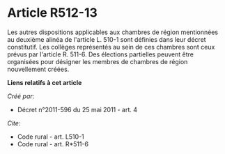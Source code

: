 # Article R512-13

Les autres dispositions applicables aux chambres de région mentionnées au deuxième alinéa de l'article L. 510-1 sont définies
dans leur décret constitutif. Les collèges représentés au sein de ces chambres sont ceux prévus par l'article R. 511-6. Des
élections partielles peuvent être organisées pour désigner les membres de chambres de région nouvellement créées.

**Liens relatifs à cet article**

_Créé par_:

  - Décret n°2011-596 du 25 mai 2011 - art. 4

_Cite_:

  - Code rural - art. L510-1
  - Code rural - art. R*511-6
